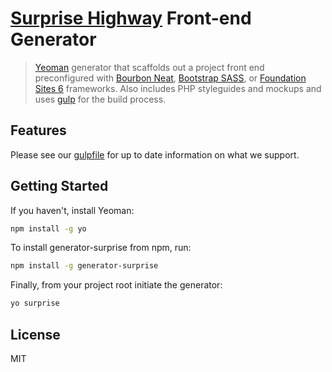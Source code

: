 # [Surprise Highway](http://surprisehighway.com/) Front-end Generator

> [Yeoman](http://yeoman.io) generator that scaffolds out a project front end preconfigured with [Bourbon Neat](http://neat.bourbon.io/), [Bootstrap SASS](https://github.com/twbs/bootstrap-sass), or [Foundation Sites 6](https://github.com/zurb/foundation-sites) frameworks. Also includes PHP styleguides and mockups and uses [gulp](http://gulpjs.com/) for the build process.

## Features

Please see our [gulpfile](app/templates/_gulpfile.js) for up to date information on what we support.

## Getting Started

If you haven't, install Yeoman:

```bash
npm install -g yo
```

To install generator-surprise from npm, run:

```bash
npm install -g generator-surprise
```

Finally, from your project root initiate the generator:

```bash
yo surprise
```

## License

MIT
